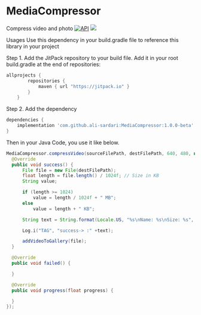 # MediaCompressor
Compress video and photo
[![API](https://img.shields.io/badge/API-17%2B-brightgreen.svg?style=flat)](https://android-arsenal.com/api?level=17)
[![](https://jitpack.io/v/ali-sardari/MediaCompressor.svg)](https://jitpack.io/#ali-sardari/MediaCompressor)

Usages
Use this dependency in your build.gradle file to reference this library in your project

Step 1. Add the JitPack repository to your build file. Add it in your root build.gradle at the end of repositories:

```groovy
allprojects {
        repositories {
            maven { url "https://jitpack.io" }
        }
    }
```

Step 2. Add the dependency
```groovy
dependencies {
    implementation 'com.github.ali-sardari:MediaCompressor:1.0.0-beta'
}
```

Then in your Java Code, you use it like below.

```java
MediaCompressor.compressVideo(sourceFilePath, destFilePath, 640, 480, new MediaCompressor.IMediaCompressor() {
  @Override
  public void success() {
      File file = new File(destFilePath);
      float length = file.length() / 1024f; // Size in KB
      String value;

      if (length >= 1024)
          value = length / 1024f + " MB";
      else
          value = length + " KB";

      String text = String.format(Locale.US, "%s\nName: %s\nSize: %s", getString(R.string.video_compression_complete), file.getName(), value);

      Log.i("TAG", "success-> :" +text);

      addVideoToGallery(file);
  }

  @Override
  public void failed() {

  }

  @Override
  public void progress(float progress) {

  }
});
```
